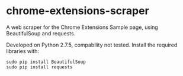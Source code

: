 chrome-extensions-scraper
=========================

A web scraper for the Chrome Extensions Sample page, using BeautifulSoup and requests.


Developed on Python 2.7.5, compability not tested. Install the required libraries with:

```
sudo pip install BeautifulSoup
sudo pip install requests
```